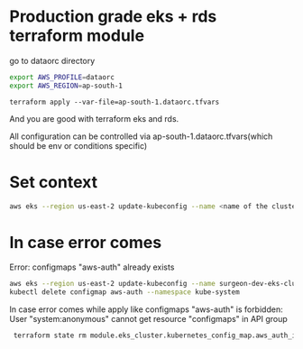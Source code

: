 
# Production grade eks + rds terraform module

go to dataorc directory  
```bash
export AWS_PROFILE=dataorc
export AWS_REGION=ap-south-1
```

```
terraform apply --var-file=ap-south-1.dataorc.tfvars
```

And you are good with terraform eks and rds. 

All configuration can be controlled via ap-south-1.dataorc.tfvars(which should be env or conditions specific)

# Set context
```bash
aws eks --region us-east-2 update-kubeconfig --name <name of the cluster>
```

# In case error comes 

Error: configmaps "aws-auth" already exists

```bash
aws eks --region us-east-2 update-kubeconfig --name surgeon-dev-eks-cluster
kubectl delete configmap aws-auth --namespace kube-system
```

In case error comes while apply like configmaps "aws-auth" is forbidden: User "system:anonymous" cannot get resource "configmaps" in API group
 
```bash
 terraform state rm module.eks_cluster.kubernetes_config_map.aws_auth_ignore_changes
```
